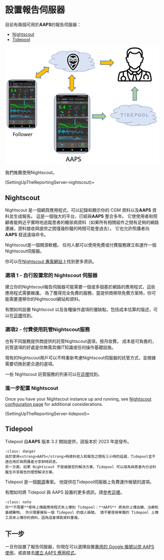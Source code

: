 # 設置報告伺服器

目前有兩個可用於**AAPS**的報告伺服器：

- [Nightscout](https://nightscout.github.io/)
- [Tidepool](https://www.tidepool.org/)

![報告伺服器](../images/Building-the-App/ReportingServer.png)

我們推薦使用Nightscout。

(SettingUpTheReportingServer-nightscout)=
## Nightscout

Nightscout 是一個網頁應用程式，可以記錄和顯示你的 CGM 資料以及**AAPS** 資料並生成報告。 這是一個強大的平台，已經與**AAPS** 整合多年。 它使使用者和照顧者能夠近乎實時地追蹤患者的糖尿病資料（如果所有相關組件之間有足夠的網路連線，資料接收與提供之間僅幾秒鐘的時間可能會過去）。 它也允許照護者向**AAPS** 發送遠端命令。

Nightscout是一個開源軟體。 任何人都可以使用免費或付費服務建立和運作一個Nightscout伺服器。

你可以在[Nightscout 專案網站](http://nightscout.github.io/)上找到更多資訊。

### 選項 1 - 自行設置您的 Nightscout 伺服器

建立你的Nightscout報告伺服器可能需要一個或多個基於網路的應用程式，這些應用程式需要維護。 為了獲得完全免費的服務，當提供商移除免費方案時，你可能需要遷移你的Nightscout網站和資料。

有關如何設置 Nightscout 以及各種操作選項的優缺點，包括成本估算的描述，可以在[這裡](https://nightscout.github.io/nightscout/new_user/#free-diy)找到。

### 選項2 - 付費使用託管Nightscout服務

也有不同服務提供商提供的託管Nightscout選項，按月收費。 成本是可負擔的，託管選項的好處是你無需具備IT知識或任何操作基礎設施。


現有的Nightscout用戶可以不時重新考慮Nightscout伺服器的託管方式，並根據需要切換到更合適的選項。

一些 Nightscout 託管服務的列表可以在[這裡](https://nightscout.github.io/nightscout/new_user/#vendors-comparison-table)找到。

### 進一步配置 Nightscout

Once you have your Nightscout instance up and running, see [Nightscout configuration page](../SettingUpAaps/Nightscout.md) for additional considerations.

(SettingUpTheReportingServer-tidepool)=
## Tidepool

Tidepool 自**AAPS** 版本 3.2 開始提供，該版本於 2023 年底發布。

```{admonition} Tidepool with **AAPS** is only for reporting
:class: danger  
由於使用<strong>AAPS</strong>時資料收入和報告之間有三小時的延遲，Tidepool並不適合用於與照護者分享即時訊息。  
另一方面，如果 Nightscout 不是被接受的解決方案，Tidepool 可以成為與患者內分泌科醫生共享報告的理想解決方案。  
```

Tidepool 是一個[開源](https://github.com/tidepool-org)專案。 他提供在Tidepool伺服器上免費運作帳號的選項。

有關如何將 Tidepool 與 AAPS 設置的更多資訊，請[參考這裡](../SettingUpAaps/Tidepool.md)。

```{admonition} **AAPS** has a the uploader for Tidepool integrated
:class: note
你**不需要**使用上傳器應用程式來上傳到 Tidepool：**AAPS** 將為你上傳血糖、治療和基礎藥物。 你只需要擁有一個 Tidepool 的個人帳號。 請不要使用單獨的 Tidepool 上傳工具來上傳你的資料，因為這會導致資料重複。  
```

## 下一步

一旦你設置了報告伺服器，你現在可以選擇設置[專用的 Google 帳號以供 AAPS 使用](../SettingUpAaps/DedicatedGoogleAccountForAaps.md)，或直接去[建立 AAPS 應用程式](../SettingUpAaps/BuildingAaps.md)。 